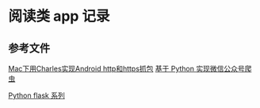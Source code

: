 # 阅读类 app 记录




## 参考文件

[Mac下用Charles实现Android http和https抓包](https://blog.csdn.net/luochoudan/article/details/72801573)
[基于 Python 实现微信公众号爬虫](https://juejin.im/book/5a157c155188254a701eb3c1/section/5a15a54551882535c56c917f)


[Python flask 系列](http://study.163.com/course/courseLearn.htm?courseId=1004091002#/learn/video?lessonId=1047954087&courseId=1004091002)

